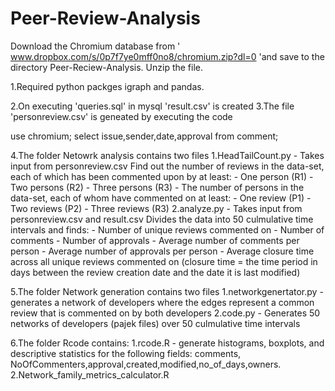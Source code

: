 # Peer-Review-Analysis


Download the Chromium database from ' www.dropbox.com/s/0p7f7ye0mff0no8/chromium.zip?dl=0 'and save to the directory Peer-Reciew-Analysis. Unzip the file.

1.Required python packges 
  igraph and pandas.

2.On executing 'queries.sql' in mysql 'result.csv' is created
3.The file 'personreview.csv' is geneated by executing the code

  use chromium;
  select issue,sender,date,approval from comment;

4.The folder Netowrk analysis contains two files 
	1.HeadTailCount.py - 
  	Takes input from personreview.csv
    	Find out the number of reviews in the data-set, each of which has been commented upon by at least:
    	- One person (R1)
		- Two persons (R2)
		- Three persons (R3)
    	- The number of persons in the data-set, each of whom have commented on at least:
		- One review (P1)
		- Two reviews (P2)
		- Three reviews (R3)
	  2.analyze.py - 
  	  	Takes input from personreview.csv and result.csv
  		Divides the data into 50 culmulative time intervals and finds: 
		- Number of unique reviews commented on 
		- Number of comments
		- Number of approvals
		- Average number of comments per person
		- Average number of approvals per person 
		- Average closure time across all unique reviews commented on (closure time = the time period in days between 			the review creation date and the date it is last modified)

5.The folder Network generation contains two files
	1.networkgenertator.py - generates a network of developers where the edges represent a common review that is commented on by both developers
	  2.code.py - Generates 50 networks of developers (pajek files) over 50 culmulative time intervals 

6.The folder Rcode contains: 
	1.rcode.R - generate histograms, boxplots, and descriptive statistics for the following fields: comments,	NoOfCommenters,approval,created,modified,no_of_days,owners.
	2.Network_family_metrics_calculator.R 

